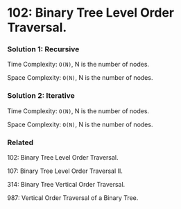 # 102: Binary Tree Level Order Traversal.

### Solution 1: Recursive
Time Complexity: `O(N)`, N is the number of nodes.

Space Complexity: `O(N)`, N is the number of nodes.

### Solution 2: Iterative
Time Complexity: `O(N)`, N is the number of nodes.

Space Complexity: `O(N)`, N is the number of nodes.

### Related
102: Binary Tree Level Order Traversal.

107: Binary Tree Level Order Traversal II.

314: Binary Tree Vertical Order Traversal.

987: Vertical Order Traversal of a Binary Tree.